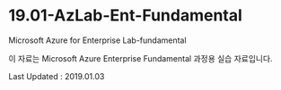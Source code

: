 # 19.01-AzLab-Ent-Fundamental
Microsoft Azure for Enterprise Lab-fundamental

이 자료는 Microsoft Azure Enterprise Fundamental 과정용 실습 자료입니다.

Last Updated : 2019.01.03
